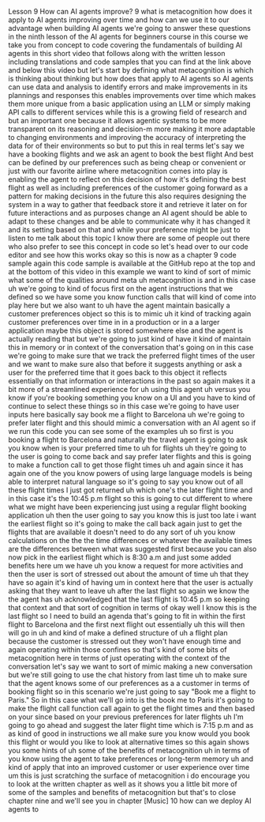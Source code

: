 Lesson 9 How can AI agents improve?
9 what is metacognition how does it apply to AI agents improving over time and how can we use it to our advantage when building AI agents we're going to answer these questions in the ninth lesson of the AI agents for beginners course in this course we take you from concept to code covering the fundamentals of building AI agents in this short video that follows along with the written lesson including translations and code samples that you can find at the link above and below this video but let's start by defining what metacognition is which is thinking about thinking but how does that apply to AI agents so AI agents can use data and analysis to identify errors and make improvements in its plannings and responses this enables improvements over time which makes them more unique from a basic application using an LLM or simply making API calls to different services while this is a growing field of research and but an important one because it allows agentic systems to be more transparent on its reasoning and decision-m more making it more adaptable to changing environments and improving the accuracy of interpreting the data for of their environments so but to put this in real terms let's say we have a booking flights and we ask an agent to book the best flight
And best can be defined by our preferences such as being cheap or convenient or just with our favorite airline where metacognition comes into play is enabling the agent to reflect on this decision of how it's defining the best flight as well as including preferences of the customer going forward as a pattern for making decisions in the future
this also requires designing the system in a way to gather that feedback store it and retrieve it later on for future interactions and as purposes change an AI agent should be able to adapt to these changes and be able to communicate why it has changed it and its setting based on that and while your preference might be just to listen to me talk about this topic I know there are some of people out there who also prefer to see this concept in code so let's head over to our code editor and see how this works okay so this is now as a chapter 9 code sample again this code sample is available at the GitHub repo at the top and at the bottom of this video in this example we want to kind of sort of mimic what some of the qualities around meta uh metacognition is and in this case uh we're going to kind of focus first on the agent instructions that we defined so we have some you know function calls that will kind of come into play here but we also want to uh have the agent maintain basically a customer preferences object so this is to mimic uh it kind of tracking again customer preferences over time in in a production or in a a larger application maybe this object is stored somewhere else and the agent is actually reading that but we're going to just kind of have it kind of maintain this in memory or in context of the conversation that's going on in this case we're going to make sure that we track the preferred flight times of the user and we want to make sure also that before it suggests anything or ask a user for the preferred time that it goes back to this object it reflects essentially on that information or interactions in the past so again makes it a bit more of a streamlined experience for uh using this agent uh versus you know if you're booking something you know on a UI and you have to kind of continue to select these things so in this case we're going to have user inputs here basically say book me a flight to Barcelona uh we're going to prefer later flight and this should mimic a conversation with an AI agent so if we run this code you can see some of the examples uh so first is you booking a flight to Barcelona and naturally the travel agent is going to ask you know when is your preferred time to uh for flights uh they're going to the user is going to come back and say prefer later flights and this is going to make a function call to get those flight times uh and again since it has again one of the you know powers of using large language models is being able to interpret natural language so it's going to say you know out of all these flight times I just got returned uh which one's the later flight time and in this case it's the 10:45 p.m flight so this is going to cut different to where what we might have been experiencing just using a regular flight booking application uh then the user going to say you know this is just too late i want the earliest flight so it's going to make the call back again just to get the flights that are available it doesn't need to do any sort of uh you know calculations on the the the time differences or whatever the available times are the differences between what was suggested first because you can also now pick in the earliest flight which is 8:30 a.m and just some added benefits here um we have uh you know a request for more activities and then the user is sort of stressed out about the amount of time uh that they have so again it's kind of having um in context here that the user is actually asking that they want to leave uh after the last flight so again we know the the agent has uh acknowledged that the last flight is 10:45 p.m so keeping that context and that sort of cognition in terms of okay well I know this is the last flight so I need to build an agenda that's going to fit in within the first flight to Barcelona and the first next flight out essentially uh this will then will go in uh and kind of make a defined structure of uh a flight plan because the customer is stressed out they won't have enough time and again operating within those confines so that's kind of some bits of metacognition here in terms of just operating with the context of the conversation let's say we want to sort of mimic making a new conversation but we're still going to use the chat history from last time uh to make sure that the agent knows some of our preferences as a a customer in terms of booking flight so in this scenario we're just going to say "Book me a flight to Paris." So in this case what we'll go into is the book me to Paris it's going to make the flight call function call again to get the flight times and then based on your since based on your previous preferences for later flights uh I'm going to go ahead and suggest the later flight time which is 7:15 p.m and as as kind of good in instructions we all make sure you know would you book this flight or would you like to look at alternative times so this again shows you some hints of uh some of the benefits of metacognition uh in terms of you know using the agent to take preferences or long-term memory uh and kind of apply that into an improved customer or user experience over time um this is just scratching the surface of metacognition i do encourage you to look at the written chapter as well as it shows you a little bit more of some of the samples and benefits of metacognition but that's to close chapter nine and we'll see you in
chapter [Music] 10 how can we deploy AI agents to 
